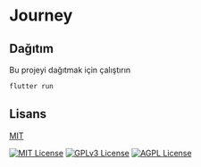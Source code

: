 
# Journey
## Dağıtım

Bu projeyi dağıtmak için çalıştırın

```bash
flutter run
```

  
## Lisans

[MIT](https://choosealicense.com/licenses/mit/)

  

    
[![MIT License](https://img.shields.io/badge/License-MIT-green.svg)](https://choosealicense.com/licenses/mit/)
[![GPLv3 License](https://img.shields.io/badge/License-GPL%20v3-yellow.svg)](https://opensource.org/licenses/)
[![AGPL License](https://img.shields.io/badge/license-AGPL-blue.svg)](http://www.gnu.org/licenses/agpl-3.0)

  



  